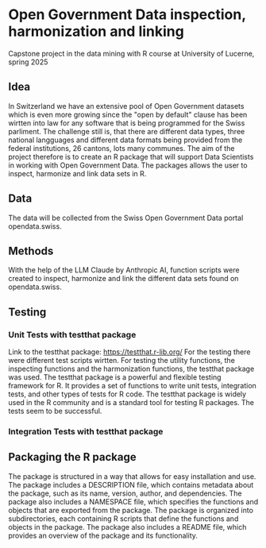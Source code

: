 # Open Government Data inspection, harmonization and linking
Capstone project in the data mining with R course at University of Lucerne, spring 2025

## Idea
In Switzerland we have an extensive pool of Open Government datasets which is even more growing since the "open by default" clause has been wirtten into law for any software that is being programmed for the Swiss parliment. 
The challenge still is, that there are different data types, three national langguages and different data formats being provided from the federal institutions, 26 cantons, lots many communes. The aim of the project therefore is to create 
an R package that will support Data Scientists in working with Open Government Data. The packages allows the user to inspect, harmonize and link data sets in R. 

## Data
The data will be collected from the Swiss Open Government Data portal opendata.swiss. 

## Methods
With the help of the LLM Claude by Anthropic AI, function scripts were created to inspect, harmonize and link the different data sets found on opendata.swiss. 

## Testing 

### Unit Tests with testthat package
Link to the testthat package: https://testthat.r-lib.org/ For the testing there were different test scripts wirtten. For testing the utility functions, the inspecting functions and the harmonization functions, the testthat package was used. 
The testthat package is a powerful and flexible testing framework for R. It provides a set of functions to write unit tests, integration tests, and other types of tests for R code. The testthat package is widely used in the R community and is a standard tool for testing R packages.
The tests seem to be successful. 

### Integration Tests with testthat package 

## Packaging the R package 
The package is structured in a way that allows for easy installation and use. The package includes a DESCRIPTION file, which contains metadata about the package, such as its name, version, author, and dependencies. The package also includes a NAMESPACE file, which specifies the functions and objects that are exported from the package. The package is organized into subdirectories, each containing R scripts that define the functions and objects in the package. The package also includes a README file, which provides an overview of the package and its functionality.